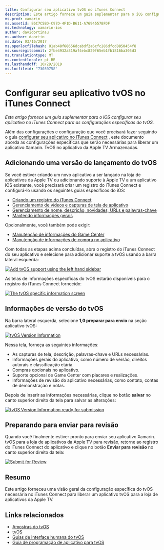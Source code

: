 ```yaml
---
title: Configurar seu aplicativo tvOS no iTunes Connect
description: Este artigo fornece um guia suplementar para o iOS configurar seu aplicativo no iTunes Connect para as configurações específicas do tvOS.
ms.prod: xamarin
ms.assetid: 86C7C5BD-C97D-4F1D-B611-A7694557BFDF
ms.technology: xamarin-ios
author: davidortinau
ms.author: daortin
ms.date: 03/16/2017
ms.openlocfilehash: 01ab48f68656dcabdf2a6cfc286dfcd8850454f8
ms.sourcegitcommit: 2fbe4932a319af4ebc829f65eb1fb1816ba305d3
ms.translationtype: MT
ms.contentlocale: pt-BR
ms.lasthandoff: 10/29/2019
ms.locfileid: "73030758"
---
```

# <a name="configure-your-tvos-app-in-itunes-connect"></a>Configurar seu aplicativo tvOS no iTunes Connect

_Este artigo fornece um guia suplementar para o iOS configurar seu aplicativo no iTunes Connect para as configurações específicas do tvOS._

Além das configurações e configuração que você precisará fazer seguindo o guia [configurar seu aplicativo no iTunes Connect](~/ios/deploy-test/app-distribution/app-store-distribution/itunesconnect.md) , este documento aborda as configurações específicas que serão necessárias para liberar um aplicativo Xamarin. TvOS no aplicativo da Apple TV Armazenadas.

<a name="Adding-a-tvOS-Release-Version" />

## <a name="adding-a-tvos-release-version"></a>Adicionando uma versão de lançamento do tvOS

Se você estiver criando um novo aplicativo a ser lançado na loja de aplicativos da Apple TV ou adicionando suporte à Apple TV a um aplicativo iOS existente, você precisará criar um registro do iTunes Connect e configurá-lo usando os seguintes guias específicos do iOS:

- [Criando um registro do iTunes Connect](~/ios/deploy-test/app-distribution/app-store-distribution/itunesconnect.md#creating)
- [Gerenciamento de vídeos e capturas de tela de aplicativo](~/ios/deploy-test/app-distribution/app-store-distribution/itunesconnect.md#managing)
- [Gerenciamento de nome, descrição, novidades, URLs e palavras-chave](~/ios/deploy-test/app-distribution/app-store-distribution/itunesconnect.md#metadata)
- [Mantendo informações gerais](~/ios/deploy-test/app-distribution/app-store-distribution/itunesconnect.md#general)

Opcionalmente, você também pode exigir:

- [Manutenção de informações do Game Center](~/ios/deploy-test/app-distribution/app-store-distribution/itunesconnect.md#game-center)
- [Manutenção de informações de compra no aplicativo](~/ios/deploy-test/app-distribution/app-store-distribution/itunesconnect.md#iap)

Com todas as etapas acima concluídas, abra o registro do iTunes Connect do seu aplicativo e selecione para adicionar suporte a tvOS usando a barra lateral esquerda:

[![](itunes-connect-images/connect01.png "Add tvOS support using the left hand sidebar")](itunes-connect-images/connect01.png#lightbox)

As telas de informações específicas do tvOS estarão disponíveis para o registro do iTunes Connect fornecido:

[![](itunes-connect-images/connect02.png "The tvOS specific information screen")](itunes-connect-images/connect02.png#lightbox)

<a name="tvOS-Version-Information" />

## <a name="tvos-version-information"></a>Informações de versão do tvOS

Na barra lateral esquerda, selecione **1,0 preparar para envio** na seção aplicativo tvOS:

[![](itunes-connect-images/connect03.png "tvOS Version Information")](itunes-connect-images/connect03.png#lightbox)

Nessa tela, forneça as seguintes informações:

- As capturas de tela, descrição, palavras-chave e URLs necessárias.
- Informações gerais do aplicativo, como número de versão, direitos autorais e classificação etária.
- Compras opcionais no aplicativo.
- Suporte opcional de Game Center com placares e realizações.
- Informações de revisão do aplicativo necessárias, como contato, contas de demonstração e notas.

Depois de inserir as informações necessárias, clique no botão **salvar** no canto superior direito da tela para salvar as alterações:

[![](itunes-connect-images/connect04.png "tvOS Version Information ready for submission")](itunes-connect-images/connect04.png#lightbox)

<a name="Submitting-for-Review" />

## <a name="preparing-to-submit-for-review"></a>Preparando para enviar para revisão

Quando você finalmente estiver pronto para enviar seu aplicativo Xamarin. tvOS para a loja de aplicativos da Apple TV para revisão, retorne ao registro do iTunes Connect do aplicativo e clique no botão **Enviar para revisão** no canto superior direito da tela:

[![](itunes-connect-images/connect05.png "Submit for Review")](itunes-connect-images/connect05.png#lightbox)

<a name="Summary" />

## <a name="summary"></a>Resumo

Este artigo forneceu uma visão geral da configuração específica do tvOS necessária no iTunes Connect para liberar um aplicativo tvOS para a loja de aplicativos da Apple TV.

## <a name="related-links"></a>Links relacionados

- [Amostras do tvOS](https://docs.microsoft.com/samples/browse/?products=xamarin&term=Xamarin.iOS+tvOS)
- [tvOS](https://developer.apple.com/tvos/)
- [Guias de interface humana do tvOS](https://developer.apple.com/tvos/human-interface-guidelines/)
- [Guia de programação de aplicativo para tvOS](https://developer.apple.com/library/prerelease/tvos/documentation/General/Conceptual/AppleTV_PG/)
